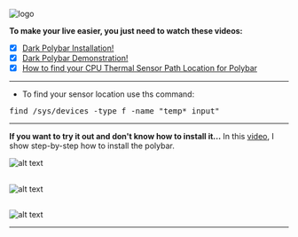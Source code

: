 ![logo](https://raw.githubusercontent.com/adi1090x/polybar-themes/master/previews/logo.png) <br />


**To make your live easier, you just need to watch these videos:**

- [x] [Dark Polybar Installation!](https://www.youtube.com/watch?v=Q2IhW4iGwGY&list=PLEHnzNeoCcNxPukIVaMPCO_QRxZtYPvD3)<br />
- [x] [Dark Polybar Demonstration!
](https://www.youtube.com/watch?v=xnnbe-V049I&list=PLEHnzNeoCcNxPukIVaMPCO_QRxZtYPvD3&index=3)<br />
- [x] [How to find your CPU Thermal Sensor Path Location for Polybar
](https://www.youtube.com/watch?v=arD0JUP0pi0&list=PLEHnzNeoCcNxPukIVaMPCO_QRxZtYPvD3&index=2)<br />

------

- To find your sensor location use ths command:<br />


<pre>find /sys/devices -type f -name "temp*_input" </pre>

------

**If you want to try it out and don't know how to install it...** In this [video](https://www.youtube.com/watch?v=Q2IhW4iGwGY&list=PLEHnzNeoCcNxPukIVaMPCO_QRxZtYPvD3), I show step-by-step how to install the polybar. <br />




![alt text](https://i.imgur.com/G28R3Qu.jpg) <br />
##
![alt text](https://i.imgur.com/yxCRtW6.jpg) <br />
##
![alt text](https://i.imgur.com/c3naLXT.jpg) <br />



------


